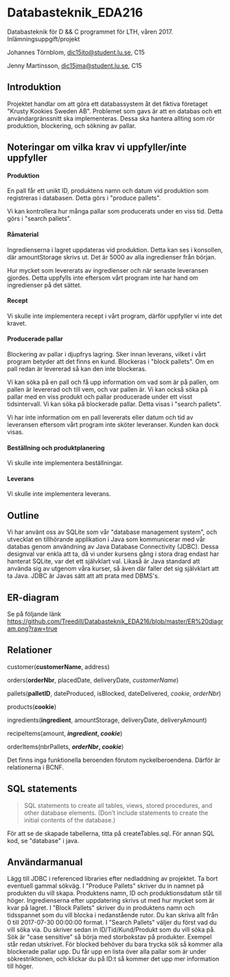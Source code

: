 # Databasteknik_EDA216
Databasteknik för D &amp;&amp; C programmet för LTH, våren 2017. Inlämningsuppgift/projekt

Johannes Törnblom, dic15jto@student.lu.se, C15

Jenny Martinsson, dic15jma@student.lu.se, C15

## Introduktion
Projektet handlar om att göra ett databassystem åt det fiktiva företaget "Krusty Kookies Sweden AB". Problemet som gavs är att en databas och ett användargränssnitt ska implementeras. Dessa ska hantera allting som rör produktion, blockering, och sökning av pallar. 

## Noteringar om vilka krav vi uppfyller/inte uppfyller
#### Produktion
En pall får ett unikt ID, produktens namn och datum vid produktion som registreras i databasen.
Detta görs i "produce pallets".

Vi kan kontrollera hur många pallar som producerats under en viss tid.
Detta görs i "search pallets".
#### Råmaterial
Ingredienserna i lagret uppdateras vid produktion. 
Detta kan ses i konsollen, där amountStorage skrivs ut. Det är 5000 av alla ingredienser från början.

Hur mycket som levererats av ingredienser och när senaste leveransen gjordes. Detta uppfylls inte eftersom vårt program inte har hand om ingredienser på det sättet.

#### Recept
Vi skulle inte implementera recept i vårt program, därför uppfyller vi inte det kravet.

#### Producerade pallar
Blockering av pallar i djupfrys lagring. Sker innan leverans, vilket i vårt program betyder att det finns en kund.
Blockeras i "block pallets". Om en pall redan är levererad så kan den inte blockeras.

Vi kan söka på en pall och få upp information om vad som är på pallen, om pallen är levererad och till vem, och var pallen är. Vi kan också söka på pallar med en viss produkt och pallar producerade under ett visst tidsintervall. Vi kan söka på blockerade pallar.
Detta visas i "search pallets".

Vi har inte information om en pall levererats eller datum och tid av leveransen eftersom vårt program inte sköter leveranser. Kunden kan dock visas.

#### Beställning och produktplanering
Vi skulle inte implementera beställningar.

#### Leverans
Vi skulle inte implementera leverans.

## Outline
Vi har använt oss av SQLite som vår "database management system", och utvecklat en tillhörande applikation i Java som kommunicerar med vår databas genom användning av Java Database Connectivity (JDBC). Dessa designval var enkla att ta, då vi under kursens gång i stora drag endast har hanterat SQLite, var det ett självklart val. Likaså är Java standard att använda sig av utgenom våra kurser, så även där faller det sig självklart att ta Java. JDBC är Javas sätt att att prata med DBMS's.

## ER-diagram
Se på följande länk
https://github.com/Treedill/Databasteknik_EDA216/blob/master/ER%20diagram.png?raw=true

## Relationer

customer(**customerName**, address)

orders(**orderNbr**, placedDate, deliveryDate, *customerName*)

pallets(**palletID**, dateProduced, isBlocked, dateDelivered, *cookie*, *orderNbr*)

products(**cookie**)

ingredients(**ingredient**, amountStorage, deliveryDate, deliveryAmount)

recipeItems(amount, **_ingredient_, _cookie_**)

orderItems(nbrPallets, **_orderNbr_, _cookie_**)

Det finns inga funktionella beroenden förutom nyckelberoendena. Därför är relationerna i BCNF.


## SQL statements
>SQL statements to create all tables, views, stored procedures, and other database elements. (Don’t include statements to create the initial contents of the database.)

För att se de skapade tabellerna, titta på createTables.sql.
För annan SQL kod, se "database" i java.

## Användarmanual
Lägg till JDBC i referenced libraries efter nedladdning av projektet. Ta bort eventuell gammal sökväg.
I "Produce Pallets" skriver du in namnet på produkten du vill skapa. Produktens namn, ID och produktionsdatum står till höger. Ingredienserna efter uppdatering skrivs ut med hur mycket som är kvar på lagret.
I "Block Pallets" skriver du in produktens namn och tidsspannet som du vill blocka i nedanstående rutor. Du kan skriva allt från 0 till 2017-07-30 00:00:00 format.
I "Search Pallets" väljer du först vad du vill söka via. Du skriver sedan in ID/Tid/Kund/Produkt som du vill söka på. Sök är "case sensitive" så börja med storbokstav på produkter. Exempel står redan utskrivet. För blocked behöver du bara trycka sök så kommer alla blockerade pallar upp. Du får upp en lista över alla pallar som är under sökrestriktionen, och klickar du på ID:t så kommer det upp mer information till höger.
